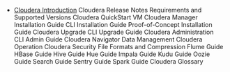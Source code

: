 - [Cloudera Introduction](introduction.md)
Cloudera Release Notes
Requirements and Supported Versions
Cloudera QuickStart VM
Cloudera Manager
Installation Guide
CLI Installation Guide
Proof-of-Concept Installation Guide
Cloudera Upgrade
CLI Upgrade Guide
Cloudera Administration
CLI Admin Guide
Cloudera Navigator Data Management
Cloudera Operation
Cloudera Security
File Formats and Compression
Flume Guide
HBase Guide
Hive Guide
Hue Guide
Impala Guide
Kudu Guide
Oozie Guide
Search Guide
Sentry Guide
Spark Guide
Cloudera Glossary

